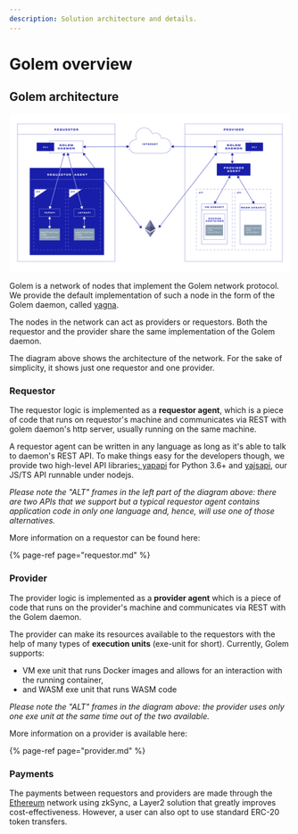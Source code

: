 ```yaml
---
description: Solution architecture and details.
---
```


# Golem overview

## Golem architecture

![](../.gitbook/assets/tutorial-06%20%281%29.jpg)

Golem is a network of nodes that implement the Golem network protocol. We provide the default implementation of such a node in the form of the Golem daemon, called [yagna](https://github.com/golemfactory/yagna).

The nodes in the network can act as providers or requestors. Both the requestor and the provider share the same implementation of the Golem daemon.

The diagram above shows the architecture of the network. For the sake of simplicity, it shows just one requestor and one provider.

### Requestor

The requestor logic is implemented as a **requestor agent**, which is a piece of code that runs on requestor's machine and communicates via REST with golem daemon's http server, usually running on the same machine.

A requestor agent can be written in any language as long as it's able to talk to daemon's REST API. To make things easy for the developers though, we provide two high-level API libraries[: yapapi](https://github.com/golemfactory/yapapi) for Python 3.6+ and [yajsapi](https://github.com/golemfactory/yajsapi), our JS/TS API runnable under nodejs.

_Please note the "ALT" frames in the left part of the diagram above: there are two APIs that we support but a typical requestor agent contains application code in only one language and, hence, will use one of those alternatives._

More information on a requestor can be found here:

{% page-ref page="requestor.md" %}

### Provider

The provider logic is implemented as a **provider agent** which is a piece of code that runs on the provider's machine and communicates via REST with the Golem daemon.

The provider can make its resources available to the requestors with the help of many types of **execution units** \(exe-unit for short\). Currently, Golem supports:

* VM exe unit that runs Docker images and allows for an interaction with the running container,
* and WASM exe unit that runs WASM code

_Please note the "ALT" frames in the diagram above: the provider uses only one exe unit at the same time out of the two available._

More information on a provider is available here:

{% page-ref page="provider.md" %}

### Payments

The payments between requestors and providers are made through the [Ethereum](https://ethereum.org/) network using zkSync, a Layer2 solution that greatly improves cost-effectiveness. However, a user can also opt to use standard ERC-20 token transfers.

